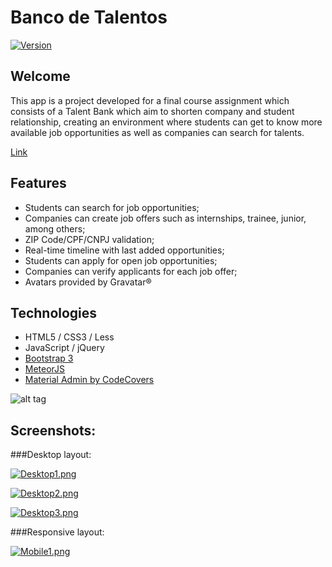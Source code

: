 # Banco de Talentos
[![Version](https://img.shields.io/badge/Meteor-1.4.1.2-blue.svg)](https://img.shields.io/badge/Meteor-1.4.1.2-blue.svg)


## Welcome

This app is a project developed for a final course assignment which consists of a Talent Bank which aim to 
shorten company and student relationship, creating an environment where students can get to know more available job
opportunities as well as companies can search for talents.

[Link](https://bancotalentos.herokuapp.com/)

## Features

* Students can search for job opportunities;
* Companies can create job offers such as internships, trainee, junior, among others;
* ZIP Code/CPF/CNPJ validation;
* Real-time timeline with last added opportunities;
* Students can apply for open job opportunities;
* Companies can verify applicants for each job offer;
* Avatars provided by Gravatar®

## Technologies

* HTML5 / CSS3 / Less
* JavaScript / jQuery
* [Bootstrap 3](http://getbootstrap.com/)
* [MeteorJS](https://www.meteor.com/)
* [Material Admin by CodeCovers](http://preview.themeforest.net/item/material-admin-bootstrap-admin-html5-app/full_screen_preview/10646222?_ga=1.73827348.70667604.1475687602)

![alt tag](https://s12.postimg.org/ifbbhwy8t/technologies.png)

## Screenshots:

###Desktop layout:

[![Desktop1.png](https://i.imgsafe.org/0f6b4d2553.png)](https://i.imgsafe.org/0f6b4d2553.png)

[![Desktop2.png](https://i.imgsafe.org/0f6ab7f4f1.png)](https://i.imgsafe.org/0f6ab7f4f1.png)

[![Desktop3.png](https://i.imgsafe.org/0f6b066ca1.png)](https://i.imgsafe.org/0f6b066ca1.png)

###Responsive layout:

[![Mobile1.png](https://i.imgsafe.org/0fb4e9738c.png)](https://i.imgsafe.org/0fb4e9738c.png)




